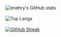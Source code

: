![enehry's GitHub stats](https://github-readme-stats.vercel.app/api?username=enehry&count_private=true&show_icons=true&theme=github_dark)
<br/>
<br/>
![Top Langs](https://github-readme-stats.vercel.app/api/top-langs/?username=enehry&layout=compact&count_private=true&show_icons=true&theme=github_dark)
<br/>
<br/>
[![GitHub Streak](https://github-readme-streak-stats.herokuapp.com/?user=enehry&theme=github_dark)](https://git.io/streak-stats)
